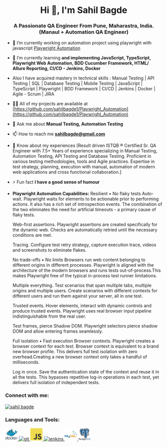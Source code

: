 <h1 align="center">Hi 👋, I'm Sahil Bagde</h1>
<h3 align="center">A Passionate QA Engineer From Pune, Maharastra, India. (Manaul + Automation QA Engineer)</h3>

- 🔭 I’m currently working on automation project using playwright with javascript [Playwright Automation](https://github.com/sahilbagde1/Playwright_Automation)

- 🌱 I’m currently learning **and implementing JavaScript, TypeScript, Playwright Web Automation, BDD Cucumber Framework, HTML/ Allure Reporting, CI/CD - Jenkins, Docker**
- Also I have acquired mastery in technical skills : Manual Testing | API Testing | SQL | Database Testing | Mobile Testing | JavaScript | TypeScript | Playwright | BDD Framework | CI/CD | Jenkins | Docker | 
  Agile - Scrum | JIRA


- 👨‍💻 All of my projects are available at [https://github.com/sahilbagde1/Playwright_Automation](https://github.com/sahilbagde1/Playwright_Automation)

- 💬 Ask me about **Manual Testing, Automation Testing**

- 📫 How to reach me **sahilbagde@gmail.com**

- 📄 Know about my experiences [Result driven ISTQB ® Certified Sr. QA Engineer with 7.5+ Years of experience specializing in Manual Testing, Automation Testing, API Testing and Database Testing. Proficient in various testing methodologies, tools and Agile practices. Expertise in test strategy, planning, execution with manual, automation of modern web applications and cross functional collaboration.]

- ⚡ Fun fact **I have a good sense of humour**

- **Playwright Automation Capabilities:**
  Resilient • No flaky tests
  Auto-wait. Playwright waits for elements to be actionable prior to performing actions. It also has a rich set of introspection events. The combination of the two eliminates the need for artificial timeouts - a    primary cause of flaky tests.

  Web-first assertions. Playwright assertions are created specifically for the dynamic web. Checks are automatically retried until the necessary conditions are met.

  Tracing. Configure test retry strategy, capture execution trace, videos and screenshots to eliminate flakes.

  No trade-offs • No limits
  Browsers run web content belonging to different origins in different processes. Playwright is aligned with the architecture of the modern browsers and runs tests out-of-process.This makes Playwright free of the 
  typical in-process test runner limitations.

  Multiple everything. Test scenarios that span multiple tabs, multiple origins and multiple users. Create scenarios with different contexts for different users and run them against your server, all in one test.

  Trusted events. Hover elements, interact with dynamic controls and produce trusted events. Playwright uses real browser input pipeline indistinguishable from the real user.

  Test frames, pierce Shadow DOM. Playwright selectors pierce shadow DOM and allow entering frames seamlessly.

  Full isolation • Fast execution
  Browser contexts. Playwright creates a browser context for each test. Browser context is equivalent to a brand new browser profile. This delivers full test isolation with zero overhead.Creating a new browser 
  context only takes a handful of milliseconds.

  Log in once. Save the authentication state of the context and reuse it in all the tests. This bypasses repetitive log-in operations in each test, yet delivers full isolation of independent tests.

<h3 align="left">Connect with me:</h3>
<p align="left">
<a href="https://linkedin.com/in/sahil bagde" target="blank"><img align="center" src="https://raw.githubusercontent.com/rahuldkjain/github-profile-readme-generator/master/src/images/icons/Social/linked-in-alt.svg" alt="sahil bagde" height="30" width="40" /></a>
</p>

<h3 align="left">Languages and Tools:</h3>
<p align="left"> <a href="https://www.docker.com/" target="_blank" rel="noreferrer"> <img src="https://raw.githubusercontent.com/devicons/devicon/master/icons/docker/docker-original-wordmark.svg" alt="docker" width="40" height="40"/> </a> <a href="https://git-scm.com/" target="_blank" rel="noreferrer"> <img src="https://www.vectorlogo.zone/logos/git-scm/git-scm-icon.svg" alt="git" width="40" height="40"/> </a> <a href="https://developer.mozilla.org/en-US/docs/Web/JavaScript" target="_blank" rel="noreferrer"> <img src="https://raw.githubusercontent.com/devicons/devicon/master/icons/javascript/javascript-original.svg" alt="javascript" width="40" height="40"/> </a> <a href="https://www.jenkins.io" target="_blank" rel="noreferrer"> <img src="https://www.vectorlogo.zone/logos/jenkins/jenkins-icon.svg" alt="jenkins" width="40" height="40"/> </a> <a href="https://www.mysql.com/" target="_blank" rel="noreferrer"> <img src="https://raw.githubusercontent.com/devicons/devicon/master/icons/mysql/mysql-original-wordmark.svg" alt="mysql" width="40" height="40"/> </a> <a href="https://www.postgresql.org" target="_blank" rel="noreferrer"> <img src="https://raw.githubusercontent.com/devicons/devicon/master/icons/postgresql/postgresql-original-wordmark.svg" alt="postgresql" width="40" height="40"/> </a> </p>
